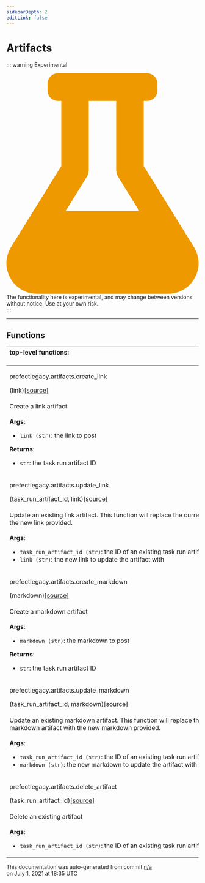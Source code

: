 ```yaml
---
sidebarDepth: 2
editLink: false
---
```

# Artifacts

::: warning Experimental
<div class="experimental-warning">
<svg
    aria-hidden="true"
    focusable="false"
    role="img"
    xmlns="http://www.w3.org/2000/svg"
    viewBox="0 0 448 512"
    >
<path
fill="#e90"
d="M437.2 403.5L320 215V64h8c13.3 0 24-10.7 24-24V24c0-13.3-10.7-24-24-24H120c-13.3 0-24 10.7-24 24v16c0 13.3 10.7 24 24 24h8v151L10.8 403.5C-18.5 450.6 15.3 512 70.9 512h306.2c55.7 0 89.4-61.5 60.1-108.5zM137.9 320l48.2-77.6c3.7-5.2 5.8-11.6 5.8-18.4V64h64v160c0 6.9 2.2 13.2 5.8 18.4l48.2 77.6h-172z"
>
</path>
</svg>

<div>
The functionality here is experimental, and may change between versions without notice. Use at your own risk.
</div>
</div>
:::

---


## Functions
|top-level functions: &nbsp;&nbsp;&nbsp;&nbsp;&nbsp;&nbsp;&nbsp;&nbsp;&nbsp;&nbsp;&nbsp;&nbsp;&nbsp;&nbsp;&nbsp;&nbsp;&nbsp;&nbsp;&nbsp;&nbsp;&nbsp;&nbsp;&nbsp;&nbsp;&nbsp;&nbsp;&nbsp;&nbsp;&nbsp;&nbsp;&nbsp;&nbsp;&nbsp;&nbsp;&nbsp;&nbsp;&nbsp;&nbsp;&nbsp;&nbsp;&nbsp;&nbsp;&nbsp;&nbsp;&nbsp;&nbsp;&nbsp;&nbsp;&nbsp;&nbsp;&nbsp;&nbsp;&nbsp;&nbsp;&nbsp;&nbsp;&nbsp;&nbsp;&nbsp;&nbsp;&nbsp;&nbsp;&nbsp;&nbsp;&nbsp;&nbsp;&nbsp;&nbsp;&nbsp;&nbsp;&nbsp;&nbsp;&nbsp;&nbsp;&nbsp;&nbsp;&nbsp;&nbsp;&nbsp;&nbsp;&nbsp;&nbsp;&nbsp;&nbsp;&nbsp;&nbsp;&nbsp;&nbsp;&nbsp;&nbsp;&nbsp;&nbsp;&nbsp;&nbsp;&nbsp;&nbsp;&nbsp;&nbsp;&nbsp;&nbsp;&nbsp;&nbsp;&nbsp;&nbsp;&nbsp;&nbsp;&nbsp;&nbsp;&nbsp;&nbsp;&nbsp;&nbsp;&nbsp;&nbsp;&nbsp;&nbsp;&nbsp;&nbsp;&nbsp;&nbsp;&nbsp;&nbsp;&nbsp;&nbsp;&nbsp;&nbsp;&nbsp;&nbsp;&nbsp;&nbsp;&nbsp;&nbsp;&nbsp;&nbsp;&nbsp;&nbsp;&nbsp;&nbsp;&nbsp;&nbsp;&nbsp;&nbsp;&nbsp;&nbsp;&nbsp;&nbsp;&nbsp;&nbsp;&nbsp;&nbsp;|
|:----|
 | <div class='method-sig' id='prefect-artifacts-create-link'><p class="prefect-class">prefectlegacy.artifacts.create_link</p>(link)<span class="source"><a href="https://github.com/PrefectHQ/prefect/blob/master/src/prefectlegacy/artifacts.py#L40">[source]</a></span></div>
<p class="methods">Create a link artifact<br><br>**Args**:     <ul class="args"><li class="args">`link (str)`: the link to post</li></ul> **Returns**:     <ul class="args"><li class="args">`str`: the task run artifact ID</li></ul></p>|
 | <div class='method-sig' id='prefect-artifacts-update-link'><p class="prefect-class">prefectlegacy.artifacts.update_link</p>(task_run_artifact_id, link)<span class="source"><a href="https://github.com/PrefectHQ/prefect/blob/master/src/prefectlegacy/artifacts.py#L55">[source]</a></span></div>
<p class="methods">Update an existing link artifact. This function will replace the current link artifact with the new link provided.<br><br>**Args**:     <ul class="args"><li class="args">`task_run_artifact_id (str)`: the ID of an existing task run artifact     </li><li class="args">`link (str)`: the new link to update the artifact with</li></ul></p>|
 | <div class='method-sig' id='prefect-artifacts-create-markdown'><p class="prefect-class">prefectlegacy.artifacts.create_markdown</p>(markdown)<span class="source"><a href="https://github.com/PrefectHQ/prefect/blob/master/src/prefectlegacy/artifacts.py#L73">[source]</a></span></div>
<p class="methods">Create a markdown artifact<br><br>**Args**:     <ul class="args"><li class="args">`markdown (str)`: the markdown to post</li></ul> **Returns**:     <ul class="args"><li class="args">`str`: the task run artifact ID</li></ul></p>|
 | <div class='method-sig' id='prefect-artifacts-update-markdown'><p class="prefect-class">prefectlegacy.artifacts.update_markdown</p>(task_run_artifact_id, markdown)<span class="source"><a href="https://github.com/PrefectHQ/prefect/blob/master/src/prefectlegacy/artifacts.py#L88">[source]</a></span></div>
<p class="methods">Update an existing markdown artifact. This function will replace the current markdown artifact with the new markdown provided.<br><br>**Args**:     <ul class="args"><li class="args">`task_run_artifact_id (str)`: the ID of an existing task run artifact     </li><li class="args">`markdown (str)`: the new markdown to update the artifact with</li></ul></p>|
 | <div class='method-sig' id='prefect-artifacts-delete-artifact'><p class="prefect-class">prefectlegacy.artifacts.delete_artifact</p>(task_run_artifact_id)<span class="source"><a href="https://github.com/PrefectHQ/prefect/blob/master/src/prefectlegacy/artifacts.py#L106">[source]</a></span></div>
<p class="methods">Delete an existing artifact<br><br>**Args**:     <ul class="args"><li class="args">`task_run_artifact_id (str)`: the ID of an existing task run artifact</li></ul></p>|

<p class="auto-gen">This documentation was auto-generated from commit <a href='https://github.com/PrefectHQ/prefect/commit/n/a'>n/a</a> </br>on July 1, 2021 at 18:35 UTC</p>
